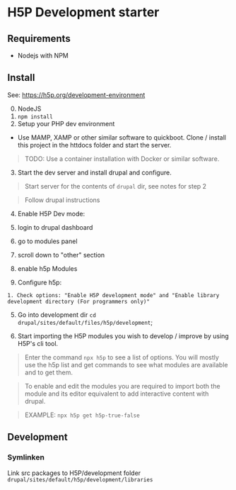 # H5P Development starter

## Requirements

- Nodejs with NPM

## Install

See: https://h5p.org/development-environment

0. NodeJS
1. `npm install`
2. Setup your PHP dev environment

  - Use MAMP, XAMP or other similar software to quickboot. Clone / install this project in the httdocs folder and start the server.

  > TODO: Use a container installation with Docker or similar software.

3. Start the dev server and install drupal and configure.

  > Start server for the contents of `drupal` dir, see notes for step 2

  > Follow drupal instructions


4. Enable H5P Dev mode:

  1. login to drupal dashboard
  2. go to modules panel
  3. scroll down to "other" section
  4. enable h5p Modules
  5. Configure h5p:

    1. Check options: "Enable H5P development mode" and "Enable library development directory (For programmers only)"

5. Go into development dir `cd drupal/sites/default/files/h5p/development`;

6. Start importing the H5P modules you wish to develop / improve by using H5P's cli tool.

  > Enter the command `npx h5p` to see a list of options. You will mostly use the h5p list and get commands to see what modules are available and to get them.

  > To enable and edit the modules you are required to import both the module and its editor equivalent to add interactive content with drupal.

  > EXAMPLE: `npx h5p get h5p-true-false`




## Development

### Symlinken

Link src packages to H5P/development folder `drupal/sites/default/h5p/development/libraries`
